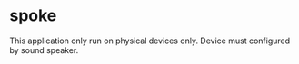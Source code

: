 # spoke
This application only run on physical devices only. Device must configured by sound speaker.

